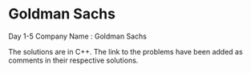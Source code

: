 # Goldman Sachs

Day 1-5
Company Name : Goldman Sachs

The solutions are in C++. The link to the problems have been added as comments in their respective solutions.
